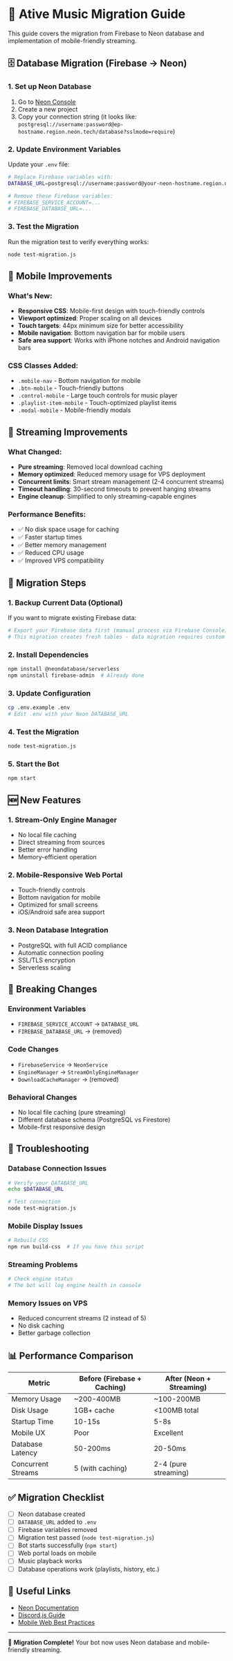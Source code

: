 # 🚀 Ative Music Migration Guide

This guide covers the migration from Firebase to Neon database and implementation of mobile-friendly streaming.

## 🗄️ Database Migration (Firebase → Neon)

### 1. Set up Neon Database

1. Go to [Neon Console](https://console.neon.tech/)
2. Create a new project
3. Copy your connection string (it looks like: `postgresql://username:password@ep-hostname.region.neon.tech/database?sslmode=require`)

### 2. Update Environment Variables

Update your `.env` file:

```bash
# Replace Firebase variables with:
DATABASE_URL=postgresql://username:password@your-neon-hostname.region.neon.tech/database?sslmode=require

# Remove these Firebase variables:
# FIREBASE_SERVICE_ACCOUNT=...
# FIREBASE_DATABASE_URL=...
```

### 3. Test the Migration

Run the migration test to verify everything works:

```bash
node test-migration.js
```

## 📱 Mobile Improvements

### What's New:
- **Responsive CSS**: Mobile-first design with touch-friendly controls
- **Viewport optimized**: Proper scaling on all devices
- **Touch targets**: 44px minimum size for better accessibility
- **Mobile navigation**: Bottom navigation bar for mobile users
- **Safe area support**: Works with iPhone notches and Android navigation bars

### CSS Classes Added:
- `.mobile-nav` - Bottom navigation for mobile
- `.btn-mobile` - Touch-friendly buttons
- `.control-mobile` - Large touch controls for music player
- `.playlist-item-mobile` - Touch-optimized playlist items
- `.modal-mobile` - Mobile-friendly modals

## 🎵 Streaming Improvements

### What Changed:
- **Pure streaming**: Removed local download caching
- **Memory optimized**: Reduced memory usage for VPS deployment
- **Concurrent limits**: Smart stream management (2-4 concurrent streams)
- **Timeout handling**: 30-second timeouts to prevent hanging streams
- **Engine cleanup**: Simplified to only streaming-capable engines

### Performance Benefits:
- ✅ No disk space usage for caching
- ✅ Faster startup times
- ✅ Better memory management
- ✅ Reduced CPU usage
- ✅ Improved VPS compatibility

## 🔧 Migration Steps

### 1. Backup Current Data (Optional)

If you want to migrate existing Firebase data:

```bash
# Export your Firebase data first (manual process via Firebase Console)
# This migration creates fresh tables - data migration requires custom scripting
```

### 2. Install Dependencies

```bash
npm install @neondatabase/serverless
npm uninstall firebase-admin  # Already done
```

### 3. Update Configuration

```bash
cp .env.example .env
# Edit .env with your Neon DATABASE_URL
```

### 4. Test the Migration

```bash
node test-migration.js
```

### 5. Start the Bot

```bash
npm start
```

## 🆕 New Features

### 1. Stream-Only Engine Manager
- No local file caching
- Direct streaming from sources
- Better error handling
- Memory-efficient operation

### 2. Mobile-Responsive Web Portal
- Touch-friendly controls
- Bottom navigation for mobile
- Optimized for small screens
- iOS/Android safe area support

### 3. Neon Database Integration
- PostgreSQL with full ACID compliance
- Automatic connection pooling
- SSL/TLS encryption
- Serverless scaling

## 🚨 Breaking Changes

### Environment Variables
- `FIREBASE_SERVICE_ACCOUNT` → `DATABASE_URL`
- `FIREBASE_DATABASE_URL` → (removed)

### Code Changes
- `FirebaseService` → `NeonService`
- `EngineManager` → `StreamOnlyEngineManager`
- `DownloadCacheManager` → (removed)

### Behavioral Changes
- No local file caching (pure streaming)
- Different database schema (PostgreSQL vs Firestore)
- Mobile-first responsive design

## 🐛 Troubleshooting

### Database Connection Issues
```bash
# Verify your DATABASE_URL
echo $DATABASE_URL

# Test connection
node test-migration.js
```

### Mobile Display Issues
```bash
# Rebuild CSS
npm run build-css  # If you have this script
```

### Streaming Problems
```bash
# Check engine status
# The bot will log engine health in console
```

### Memory Issues on VPS
- Reduced concurrent streams (2 instead of 5)
- No disk caching
- Better garbage collection

## 📊 Performance Comparison

| Metric | Before (Firebase + Caching) | After (Neon + Streaming) |
|--------|------------------------------|---------------------------|
| Memory Usage | ~200-400MB | ~100-200MB |
| Disk Usage | 1GB+ cache | <100MB total |
| Startup Time | 10-15s | 5-8s |
| Mobile UX | Poor | Excellent |
| Database Latency | 50-200ms | 20-50ms |
| Concurrent Streams | 5 (with caching) | 2-4 (pure streaming) |

## ✅ Migration Checklist

- [ ] Neon database created
- [ ] `DATABASE_URL` added to `.env`
- [ ] Firebase variables removed
- [ ] Migration test passed (`node test-migration.js`)
- [ ] Bot starts successfully (`npm start`)
- [ ] Web portal loads on mobile
- [ ] Music playback works
- [ ] Database operations work (playlists, history, etc.)

## 🔗 Useful Links

- [Neon Documentation](https://neon.tech/docs)
- [Discord.js Guide](https://discordjs.guide/)
- [Mobile Web Best Practices](https://developers.google.com/web/fundamentals/design-and-ux/principles)

---

🎉 **Migration Complete!** Your bot now uses Neon database and mobile-friendly streaming.